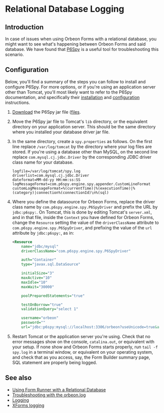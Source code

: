 # Relational Database Logging

## Introduction

In case of issues when using Orbeon Forms with a relational database, you might want to see what's happening between Orbeon Forms and said database. We have found that [P6Spy](https://github.com/p6spy/p6spy) is a useful tool for troubleshooting this scenario.

## Configuration

Below, you'll find a summary of the steps you can follow to install and configure P6Spy. For more options, or if you're using an application server  other than Tomcat, you'll most likely want to refer to the P6Spy documentation, and specifically their [installation](http://p6spy.readthedocs.io/en/latest/install.html) and [configuration](http://p6spy.readthedocs.io/en/latest/configandusage.html) instructions.

1. [Download](https://search.maven.org/search?q=g:p6spy) the P6Spy jar file ([files](https://central.sonatype.com/artifact/p6spy/p6spy/versions).
2. Move the P6Spy jar file to Tomcat's `lib` directory, or the equivalent directory on your application server. This should be the same directory where you installed your database driver jar file.
3. In the same directory, create a `spy.properties` as follows. On the first line replace `/var/log/tomcat` by the directory where your log files are stored. If you're using a database other than MySQL, on the second line replace `com.mysql.cj.jdbc.Driver` by the corresponding JDBC driver class name for your database.

   ```
   logfile=/var/log/tomcat/spy.log
   driverlist=com.mysql.cj.jdbc.Driver
   dateformat=MM-dd-yy HH:mm:ss:SS
   logMessageFormat=com.p6spy.engine.spy.appender.CustomLineFormat
   customLogMessageFormat=%(currentTime)|%(executionTime)|%(category)|connection%(connectionId)\n%(sql)
   ```
    
4. Where you define the datasource for Orbeon Forms, replace the driver class name by `com.p6spy.engine.spy.P6SpyDriver` and prefix the URL by `jdbc:p6spy:`. On Tomcat, this is done by editing Tomcat's `server.xml`, and in that file, inside the `Context` you have defined for Orbeon Forms, change the `Resource` setting the value of the `driverClassName` attribute to `com.p6spy.engine.spy.P6SpyDriver`, and prefixing the value of the `url` attribute by `jdbc:p6spy:`, as in:

   ```xml
   <Resource
       name="jdbc/mysql"
       driverClassName="com.p6spy.engine.spy.P6SpyDriver"
   
       auth="Container"
       type="javax.sql.DataSource"
   
       initialSize="3"
       maxActive="10"
       maxIdle="10"
       maxWait="30000"
   
       poolPreparedStatements="true"
   
       testOnBorrow="true"
       validationQuery="select 1"
   
       username="orbeon"
       password=""
       url="jdbc:p6spy:mysql://localhost:3306/orbeon?useUnicode=true&amp;characterEncoding=UTF8"/>
   ```

5. Restart Tomcat or the application server you're using. Check that no error messages show on the console, `catalina.out`, or equivalent with your setup. If none show and Orbeon Forms starts properly, run `tail -f spy.log` in a terminal window, or equivalent on your operating system, and check that as you access, say, the Form Builder summary page, SQL statement are properly being logged.

## See also

- [Using Form Runner with a Relational Database](/form-runner/persistence/relational-db.md)
- [Troubleshooting with the orbeon.log](/configuration/troubleshooting/orbeon-log)
- [Logging](/installation/logging.md)
- [XForms logging](/configuration/advanced/xforms-logging.md)
